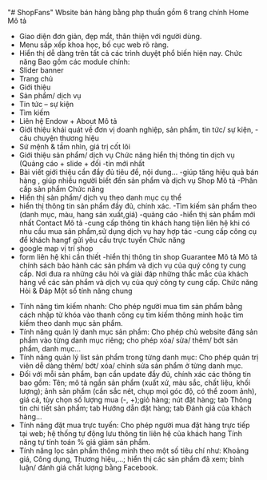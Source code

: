"# ShopFans" 
Wbsite bán hàng bằng php thuần
gồm 6 trang chính
Home
Mô tả
- Giao diện đơn giản, đẹp mắt, thân thiện với người dùng.
- Menu sắp xếp khoa học, bố cục web rõ ràng.
- Hiển thị dễ dàng trên tất cả các trình duyệt phổ biến hiện nay.
Chức năng
Bao gồm các module chính:
- Slider banner
- Trang chủ
- Giới thiệu
- Sản phẩm/ dịch vụ
- Tin tức – sự kiện
- Tìm kiếm
- Liên hệ
Endow + About
Mô tả
- Giới thiệu khái quát về đơn vị doanh nghiệp, sản phẩm, tin tức/ sự kiện,
-câu chuyện thương hiệu
- Sứ mệnh & tầm nhìn, giá trị cốt lõi
- Giới thiệu sản phẩm/ dịch vụ
Chức năng
hiển thị thông tin dịch vụ (Quảng cáo + slide + đối 
-tin mới nhất
- Bài viết giới thiệu cần đầy đủ tiêu đề, nội dung…
 -giúp tăng hiệu quả bán hàng , giúp nhiều người biết đến sản phẩm và dịch vụ
Shop
Mô tả
-Phân cấp sản phẩm
Chức năng
- Hiển thị sản phẩm/ dịch vụ theo danh mục cụ thể
- hiển thị thông tin sản phẩm đầy đủ, chính xác.
-Tìm kiếm sản phẩm theo (danh mục, màu, hang sản xuất,giá)
-quảng cáo
-hiển thị sản phẩm mới nhất
Contact
Mô tả
-cung cấp thông tin khách hang tiện liên hệ khi có nhu cầu mua sản phẩm,sử dụng dịch vụ hay hợp tác
-cung cấp công cụ để khách hangf gửi yêu cầu trực tuyến
Chức năng
- google map vị trí shop
- form liên hệ khi cần thiết
-hiển thị thông tin shop
Guarantee
Mô tả
Mô tả chính sách bảo hành 
các sản phẩm và dịch vụ của quý công ty cung cấp.
Nơi đưa ra những câu hỏi và giải đáp những thắc mắc của khách hàng về các sản phẩm và dịch vụ của quý công ty cung cấp.
Chức năng
Hỏi & Đáp 
Một số tính năng chung
+ Tính năng tìm kiếm nhanh: Cho phép người mua tìm sản phẩm bằng cách nhập từ khóa vào thanh công cụ tìm kiếm thông minh hoặc tìm kiếm theo danh mục sản phẩm.
+ Tính năng quản lý danh mục sản phẩm: Cho phép chủ website đăng sản phẩm vào từng danh mục riêng; cho phép xóa/ sửa/ thêm/ bớt sản phẩm, danh mục…
+ Tính năng quản lý list sản phẩm trong từng danh mục: Cho phép quản trị viên dễ dàng thêm/ bớt/ xóa/ chỉnh sửa sản phẩm ở từng danh mục.
+ Đối với mỗi sản phẩm, bạn cần update đầy đủ, chính xác các thông tin bao gồm: Tên; mô tả ngắn sản phẩm (xuất xứ, màu sắc, chất liệu, khối lượng); ảnh sản phẩm (cần sắc nét, chụp mọi góc độ, có thể zoom ảnh), giá cả, tùy chọn số lượng mua (-, +);giỏ hàng; nút đặt hàng; tab Thông tin chi tiết sản phẩm; tab Hướng dẫn đặt hàng; tab Đánh giá của khách hàng…
+ Tính năng đặt mua trực tuyến: Cho phép người mua đặt hàng trực tiếp tại web; hệ thống tự động lưu thông tin liên hệ của khách hang
 Tính năng tự tính toán % giá giảm sản phẩm.
+ Tính năng lọc sản phẩm thông minh theo một số tiêu chí như: Khoảng giá, Công dụng, Thương hiệu,…; hiển thị các sản phẩm đã xem; bình luận/ đánh giá chất lượng bằng Facebook.
